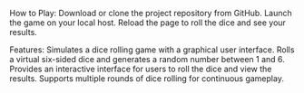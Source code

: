 How to Play: Download or clone the project repository from GitHub. Launch the game on your local host. Reload the page to roll the dice and see your results.

Features: Simulates a dice rolling game with a graphical user interface. Rolls a virtual six-sided dice and generates a random number between 1 and 6. Provides an interactive interface for users to roll the dice and view the results. Supports multiple rounds of dice rolling for continuous gameplay.
